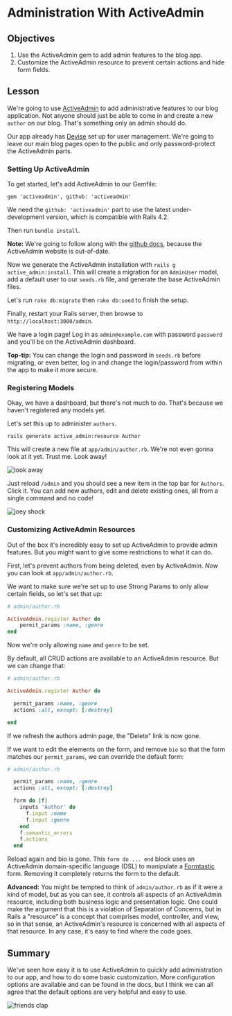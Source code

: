 # Administration With ActiveAdmin

## Objectives

1. Use the ActiveAdmin gem to add admin features to the blog app.
2. Customize the ActiveAdmin resource to prevent certain actions and
   hide form fields.

## Lesson

We're going to use [ActiveAdmin](https://github.com/activeadmin/activeadmin) to add administrative features to our blog application. Not anyone should just be able to come in and create a new `author` on our blog. That's something only an admin should do.

Our app already has [Devise](https://github.com/plataformatec/devise)
set up for user management. We're going to leave our main blog pages
open to the public and only password-protect the ActiveAdmin parts.

### Setting Up ActiveAdmin

To get started, let's add ActiveAdmin to our Gemfile:

`gem 'activeadmin', github: 'activeadmin'`

We need the `github: 'activeadmin'` part to use the latest
under-development version, which is compatible with Rails 4.2.

Then run `bundle install`.

**Note:** We're going to follow along with the [github docs](https://github.com/activeadmin/activeadmin/blob/master/docs/0-installation.md), because the ActiveAdmin website is out-of-date.

Now we generate the ActiveAdmin installation with `rails g
active_admin:install`. This will create a migration for an `AdminUser`
model, add a default user to our `seeds.rb` file, and generate the base
ActiveAdmin files.

Let's run `rake db:migrate` then `rake db:seed` to finish the setup.

Finally, restart your Rails server, then browse to
`http://localhost:3000/admin`.

We have a login page! Log in as `admin@example.com` with password
`password` and you'll be on the ActiveAdmin dashboard.

**Top-tip:** You can change the login and password in `seeds.rb` before
migrating, or even better, log in and change the login/password from
within the app to make it more secure.

### Registering Models

Okay, we have a dashboard, but there's not much to do. That's because we
haven't registered any models yet.

Let's set this up to administer `authors`.

`rails generate active_admin:resource Author`

This will create a new file at `app/admin/author.rb`. We're not even
gonna look at it yet. Trust me. Look away!

![look away](http://i.giphy.com/w28gdjyOPemd2.gif)

Just reload `/admin` and you should see a new item in the top bar for
`Authors`. Click it. You can add new authors, edit and delete existing
ones, all from a single command and no code!

![joey shock](http://i.giphy.com/ccosx2jCejdew.gif)

### Customizing ActiveAdmin Resources

Out of the box it's incredibly easy to set up ActiveAdmin to provide
admin features. But you might want to give some restrictions to what it
can do.

First, let's prevent authors from being deleted, even by ActiveAdmin.
*Now* you can look at `app/admin/author.rb`.

We want to make sure we're set up to use Strong Params to only allow
certain fields, so let's set that up:

```ruby
# admin/author.rb

ActiveAdmin.register Author do
    permit_params :name, :genre
end
```

Now we're only allowing `name` and `genre` to be set.

By default, all CRUD actions are available to an ActiveAdmin resource.
But we can change that:

```ruby
# admin/author.rb

ActiveAdmin.register Author do

  permit_params :name, :genre
  actions :all, except: [:destroy]

end
```

If we refresh the authors admin page, the "Delete" link is now gone.

If we want to edit the elements on the form, and remove `bio` so that
the form matches our `permit_params`, we can override the
default form:

```ruby
# admin/author.rb

  permit_params :name, :genre
  actions :all, except: [:destroy]

  form do |f|
    inputs 'Author' do
      f.input :name
      f.input :genre
    end
    f.semantic_errors
    f.actions
  end
```

Reload again and bio is gone. This `form do ... end` block uses an
ActiveAdmin domain-specific language (DSL) to manipulate a [Formtastic](https://github.com/justinfrench/formtastic) form. Removing it completely returns the form to the default.

**Advanced:** You might be tempted to think of `admin/author.rb` as if it
were a kind of model, but as you can see, it controls all aspects of an
ActiveAdmin resource, including both business logic and presentation
logic. One could make the argument that this is a violation of
Separation of Concerns, but in Rails a "resource" is a concept that
comprises model, controller, and view, so in that sense, an
ActiveAdmin's resource is concerned with all aspects of that resource.
In any case, it's easy to find where the code goes.

## Summary

We've seen how easy it is to use ActiveAdmin to quickly add
administration to our app, and how to do some basic customization. More
configuration options are available and can be found in the docs, but I
think we can all agree that the default options are very helpful and
easy to use.

![friends clap](http://i.giphy.com/lI6nHr5hWXlu0.gif)

